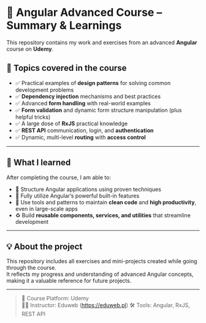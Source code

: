 # 🚀 Angular Advanced Course – Summary & Learnings

This repository contains my work and exercises from an advanced **Angular** course on **Udemy**.

## 📘 Topics covered in the course

- ✅ Practical examples of **design patterns** for solving common development problems  
- ✅ **Dependency injection** mechanisms and best practices  
- ✅ Advanced **form handling** with real-world examples  
- ✅ **Form validation** and dynamic form structure manipulation (plus helpful tricks)  
- ✅ A large dose of **RxJS** practical knowledge  
- ✅ **REST API** communication, login, and **authentication**  
- ✅ Dynamic, multi-level **routing** with **access control**

---

## 🎯 What I learned

After completing the course, I am able to:

- 🧱 Structure Angular applications using proven techniques  
- 🔧 Fully utilize Angular’s powerful built-in features  
- 🧹 Use tools and patterns to maintain **clean code** and **high productivity**, even in large-scale apps  
- ♻️ Build **reusable components, services, and utilities** that streamline development

---

## 💡 About the project

This repository includes all exercises and mini-projects created while going through the course.  
It reflects my progress and understanding of advanced Angular concepts, making it a valuable reference for future projects.

---

> 📅 Course Platform: Udemy  
> 🧑‍🏫 Instructor: Eduweb (https://eduweb.pl)
> 🛠 Tools: Angular, RxJS, REST API

